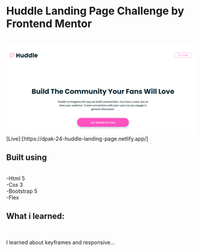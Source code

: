 
<h1>Huddle Landing Page Challenge by Frontend Mentor</h1>
<br>
<img src = "https://github.com/D-pak24/Frontend-Mentor-Huddle-landing-page/blob/3fd70321128e3925ccae4b146d5675bbc8667dd7/images/huddle-project-preview.png">
<br>
[Live]:[https://dpak-24-huddle-landing-page.netlify.app/]
<br>
<h2>Built using</h2> 
<br>
-Html 5
<br>
-Css 3
<br>
-Bootstrap 5
<br>
-Flex
<br>
<h2>What i learned:</h2>
<br>
<p>I learned about keyframes and responsive...</p>
